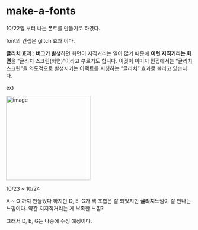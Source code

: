 # make-a-fonts
>>
10/22일 부터 나는 폰트를 만들기로 하였다.

font의 컨셉은 glitch 효과 이다.

**글리치 효과** : **버그가 발생**하면 화면이 지직거리는 
일이 많기 때문에 **이런 지직거리는 화면**을 
“글리치 스크린(화면)”이라고 부르기도 합니다. 
이것이 이미지 편집에서는 “글리치 스크린”을
의도적으로 발생시키는 이펙트를 지칭하는 
”글리치” 효과로 불리고 있습니다.

ex) 


<img width="227" alt="image" src="https://github.com/GSMIOTjgh/make-a-fonts/assets/132252115/31e5f093-d882-4be6-833d-38cee50a3480">


10/23 ~ 10/24

>>
A ~ O 까지 만들었다
하지만 D, E, G가 색 조합은 잘 되었지만
**글리치**느낌이 잘 안나는 느낌이다. 약간 지지직거리는 게 부족한 느낌?

그래서 D, E, G는 나중에 수정 예정이다.

